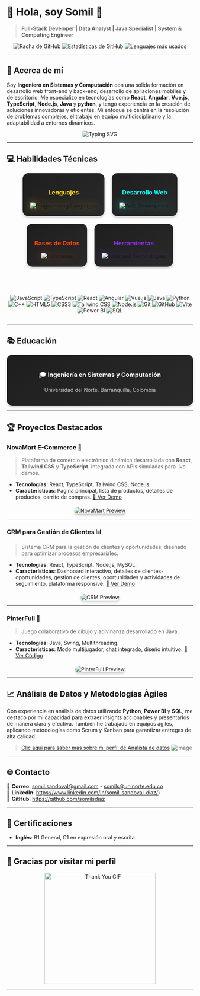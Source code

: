 # 👋 Hola, soy Somil 🚀
> **Full-Stack Developer | Data Analyst | Java Specialist | System & Computing Engineer**

<p align="center">
  <img src="https://github-readme-streak-stats.herokuapp.com/?user=somilsdiaz&theme=dark&hide_border=true&background=0D1117&fire=FF5722&currStreakLabel=FF5722" alt="Racha de GitHub" />
  <img src="https://github-readme-stats.vercel.app/api?username=somilsdiaz&show_icons=true&theme=dark&hide_border=true&bg_color=0D1117&title_color=FF5722&icon_color=FF5722" alt="Estadísticas de GitHub" />
  <img src="https://github-readme-stats.vercel.app/api/top-langs/?username=somilsdiaz&layout=compact&theme=dark&hide_border=true&bg_color=0D1117&title_color=FF5722" alt="Lenguajes más usados" />
</p>

---

## 🌟 Acerca de mí

Soy **Ingeniero en Sistemas y Computación** con una sólida formación en desarrollo web front-end y back-end, desarrollo de apliaciones mobiles y de escritorio. Me especializo en tecnologías como **React**, **Angular**, **Vue.js**, **TypeScript**, **Node.js**, **Java** y **python**, y tengo experiencia en la creación de soluciones innovadoras y eficientes. Mi enfoque se centra en la resolución de problemas complejos, el trabajo en equipo multidisciplinario y la adaptabilidad a entornos dinámicos.

<p align="center">
  <img src="https://readme-typing-svg.herokuapp.com?font=Fira+Code&size=24&pause=1000&color=FF5733&width=600&lines=Soy+un+desarrollador+apasionado;Me+gusta+resolver+problemas;Siempre+busco+innovar+y+aprender" alt="Typing SVG" />
</p>

---

## 💻 Habilidades Técnicas
<div align="center" style="display: flex; justify-content: center; gap: 20px; flex-wrap: wrap;">
  <div style="background: linear-gradient(145deg, #1e1e1e, #2a2a2a); padding: 20px; border-radius: 15px; box-shadow: 0 4px 6px rgba(0, 0, 0, 0.2);">
    <h3 style="color: #FFD700;">Lenguajes</h3>
    <img src="https://skillicons.dev/icons?i=java,python,cpp,js,ts" alt="Programming Languages" style="filter: drop-shadow(0 0 10px rgba(255, 215, 0, 0.5));">
  </div>
  
  <div style="background: linear-gradient(145deg, #1e1e1e, #2a2a2a); padding: 20px; border-radius: 15px; box-shadow: 0 4px 6px rgba(0, 0, 0, 0.2);">
    <h3 style="color: #00FFFF;">Desarrollo Web</h3>
    <img src="https://skillicons.dev/icons?i=react,vue,angular,html,css,tailwind" alt="Web Development" style="filter: drop-shadow(0 0 10px rgba(0, 255, 255, 0.5));">
  </div>
  
  <div style="background: linear-gradient(145deg, #1e1e1e, #2a2a2a); padding: 20px; border-radius: 15px; box-shadow: 0 4px 6px rgba(0, 0, 0, 0.2);">
    <h3 style="color: #FF4500;">Bases de Datos</h3>
    <img src="https://skillicons.dev/icons?i=mysql,sqlite,mongodb" alt="Databases" style="filter: drop-shadow(0 0 10px rgba(255, 69, 0, 0.5));">
  </div>
  
  <div style="background: linear-gradient(145deg, #1e1e1e, #2a2a2a); padding: 20px; border-radius: 15px; box-shadow: 0 4px 6px rgba(0, 0, 0, 0.2);">
    <h3 style="color: #8A2BE2;">Herramientas</h3>
    <img src="https://skillicons.dev/icons?i=git,github,vscode,docker" alt="Tools and Technologies" style="filter: drop-shadow(0 0 10px rgba(138, 43, 226, 0.5));">
  </div>
</div>


<br><br>
<div align="center" style="display: flex; justify-content: center; gap: 20px; flex-wrap: wrap;">

![JavaScript](https://img.shields.io/badge/JavaScript-F7DF1E?style=for-the-badge&logo=javascript&logoColor=black)
![TypeScript](https://img.shields.io/badge/TypeScript-3178C6?style=for-the-badge&logo=typescript&logoColor=white)
![React](https://img.shields.io/badge/React-61DAFB?style=for-the-badge&logo=react&logoColor=black)
![Angular](https://img.shields.io/badge/Angular-DD0031?style=for-the-badge&logo=angular&logoColor=white)
![Vue.js](https://img.shields.io/badge/Vue.js-4FC08D?style=for-the-badge&logo=vue.js&logoColor=white)
![Java](https://img.shields.io/badge/Java-007396?style=for-the-badge&logo=java&logoColor=white)
![Python](https://img.shields.io/badge/Python-3776AB?style=for-the-badge&logo=python&logoColor=white)
![C++](https://img.shields.io/badge/C++-00599C?style=for-the-badge&logo=c%2B%2B&logoColor=white)
![HTML5](https://img.shields.io/badge/HTML5-E34F26?style=for-the-badge&logo=html5&logoColor=white)
![CSS3](https://img.shields.io/badge/CSS3-1572B6?style=for-the-badge&logo=css3&logoColor=white)
![Tailwind CSS](https://img.shields.io/badge/Tailwind_CSS-06B6D4?style=for-the-badge&logo=tailwind-css&logoColor=white)
![Node.js](https://img.shields.io/badge/Node.js-339933?style=for-the-badge&logo=node.js&logoColor=white)
![Git](https://img.shields.io/badge/Git-F05032?style=for-the-badge&logo=git&logoColor=white)
![GitHub](https://img.shields.io/badge/GitHub-181717?style=for-the-badge&logo=github&logoColor=white)
![Vite](https://img.shields.io/badge/Vite-646CFF?style=for-the-badge&logo=vite&logoColor=white)
![Power BI](https://img.shields.io/badge/Power_BI-F2C811?style=for-the-badge&logo=power-bi&logoColor=black)
![SQL](https://img.shields.io/badge/SQL-4479A1?style=for-the-badge&logo=mysql&logoColor=white)
</div>

---

## **📚 Educación**

<div align="center" style="background: linear-gradient(145deg, #1e1e1e, #2a2a2a); padding: 20px; border-radius: 15px; box-shadow: 0 4px 6px rgba(0, 0, 0, 0.2);">
  <h3 style="color: #FFFFFF;">🎓 Ingeniería en Sistemas y Computación</h3>
  <p style="color: #CCCCCC;">Universidad del Norte, Barranquilla, Colombia</p>
</div>

---


## **🏆 Proyectos Destacados**

### **NovaMart E-Commerce 🛒**
> Plataforma de comercio electrónico dinámica desarrollada con **React**, **Tailwind CSS** y **TypeScript**. Integrada con APIs simuladas para live demos.
- **Tecnologías**: React, TypeScript, Tailwind CSS, Node.js.
- **Características**: Pagina principal, lista de productos, detalles de productos, carrito de compras.
[🔗 Ver Demo](https://web-fe-html-css-prj2-wobbegong-he44.onrender.com/)

<div align="center" style="margin-top: 20px;">
  <img src="https://github.com/user-attachments/assets/b527bb95-e31e-4170-851d-55daddbac0ee" alt="NovaMart Preview" style="border-radius: 15px; box-shadow: 0 4px 6px rgba(0, 0, 0, 0.2);">
</div>

---

### **CRM para Gestión de Clientes 📊**
> Sistema CRM para la gestión de clientes y oportunidades, diseñado para optimizar procesos empresariales.
- **Tecnologías**: React, TypeScript, Node.js, MySQL.
- **Características**: Dashboard interactivo, detalles de clientes-oportunidades, gestion de clientes, oportunidades y actividades de seguimiento, plataforma responsive.
[🔗 Ver Demo](https://web-fe-react-prj3-xgdi.onrender.com/)

<div align="center" style="margin-top: 20px;">
  <img src="https://github.com/user-attachments/assets/a44d8769-fc45-48eb-91b1-1a31c12c01e9" alt="CRM Preview" style="border-radius: 15px; box-shadow: 0 4px 6px rgba(0, 0, 0, 0.2);">
</div>

---

### **PinterFull 🎨**
> Juego colaborativo de dibujo y adivinanza desarrollado en Java.
- **Tecnologías**: Java, Swing, Multithreading.
- **Características**: Modo multijugador, chat integrado, diseño intuitivo.
[🔗 Ver Código](https://github.com/YOUR_GITHUB_USERNAME/pinterfull)

<div align="center" style="margin-top: 20px;">
  <img src="https://via.placeholder.com/600x300" alt="PinterFull Preview" style="border-radius: 15px; box-shadow: 0 4px 6px rgba(0, 0, 0, 0.2);">
</div>

---

## 📈 Análisis de Datos y Metodologías Ágiles

Con experiencia en análisis de datos utilizando **Python**, **Power BI** y **SQL**, me destaco por mi capacidad para extraer insights accionables y presentarlos de manera clara y efectiva. También he trabajado en equipos ágiles, aplicando metodologías como Scrum y Kanban para garantizar entregas de alta calidad.

> [Clic aqui para saber mas sobre mi perfil de Analista de datos](https://somil-s-portfolio-data-analyst-profile.onrender.com/)
![image](https://github.com/user-attachments/assets/9ba75e66-fc28-48c8-89d7-44718dd87cd4)

---


## 🌐 Contacto

📧 **Correo**: somil.sandoval@gmail.com - somils@uninorte.edu.co  
🔗 **LinkedIn**: https://www.linkedin.com/in/somil-sandoval-diaz/)  
🐙 **GitHub**: https://github.com/somilsdiaz

---

## 🎯 Certificaciones

- **Inglés**: B1 General, C1 en expresión oral y escrita.

---

## 🎉 Gracias por visitar mi perfil

<p align="center">
  <img src="https://media.giphy.com/media/LmNwrBhejkK9EFP504/giphy.gif" alt="Thank You GIF" width="300" />
</p>

---
